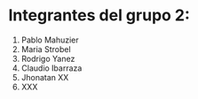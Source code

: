 # Integrantes del grupo 2:

1. Pablo Mahuzier
2. Maria Strobel
3. Rodrigo Yanez
4. Claudio Ibarraza
5. Jhonatan XX
6. XXX
